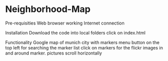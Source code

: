 # Neighborhood-Map

Pre-requisities
Web browser 
working Internet connection

Installation
Download the code into local folders 
click on index.html

Functionality 
Google map of munich city with markers 
menu button on the top left for searching the marker list 
click on markers for the flickr images in and around marker.
pictures scroll horizontally 

